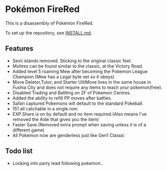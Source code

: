# Pokémon FireRed

This is a disassembly of Pokémon FireRed.

To set up the repository, see [INSTALL.md](INSTALL.md).

## Features

- Sevii islands removed. Sticking to the original classic feel.
- Moltres can be found similar to the classic, at the Victory Road.
- Added level 5 roaming Mew after becoming the Pokemon League Champion.(Mew has a Legal byte set so it obeys)
- Move Deletor,Tutor, and Starter UltiMove lives in the same house in Fushia City and does not require any items to teach your pokemon(free).
- Disabled Trading and Battling on 2F of Pokemon Centres.
- Added the ability to refill PP moves after battles.
- Safari captured Pokemons will default to the standard Pokeball.
- 151 all catchable in a single rom.
- EXP.Share is on by default and no item required.(Also means I've removed the Aide that gives you the item)
- Faster Save.(Removed extra prompt when saving unless it is of a different game)
- All Pokemon now are genderless just like Gen1 Classic

## Todo list

- Looking into party lead following pokemon..
